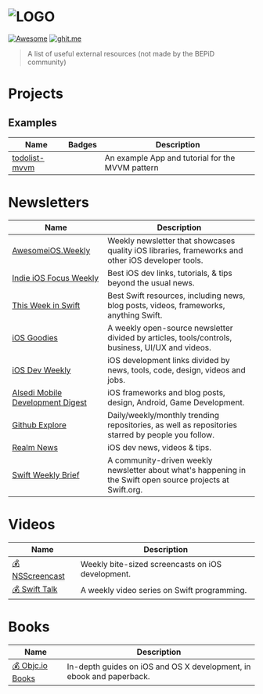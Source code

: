 ![LOGO](https://raw.githubusercontent.com/bepid-ifce/awesome-bepid/master/media/banner.png)
========================================
[![Awesome](https://cdn.rawgit.com/sindresorhus/awesome/d7305f38d29fed78fa85652e3a63e154dd8e8829/media/badge.svg)](https://github.com/sindresorhus/awesome)
[![ghit.me](https://ghit.me/badge.svg?repo=bepid-ifce/awesome-bepid)](https://ghit.me/repo/bepid-ifce/awesome-bepid)

> A list of useful external resources (not made by the BEPiD community)

# Projects
## Examples
Name | Badges | Description
-----|--------|------------
[todolist-mvvm](https://github.com/jalehman/todolist-mvvm) | | An example App and tutorial for the MVVM pattern


# Newsletters
Name | Description
-----|------------
[AwesomeiOS.Weekly](https://github.com/vsouza/awesome-ios#weve-launched-our-newsletter-) | Weekly newsletter that showcases quality iOS libraries, frameworks and other iOS developer tools.
[Indie iOS Focus Weekly](https://indieiosfocus.curated.co/) | Best iOS dev links, tutorials, & tips beyond the usual news.
[This Week in Swift](https://swiftnews.curated.co/) | Best Swift resources, including news, blog posts, videos, frameworks, anything Swift.
[iOS Goodies](http://ios-goodies.com/) | A weekly open-source newsletter divided by articles, tools/controls, business, UI/UX and videos.
[iOS Dev Weekly](https://iosdevweekly.com/) | iOS development links divided by news, tools, code, design, videos and jobs.
[Alsedi Mobile Development Digest](http://blog.alsedi.com/mobile-development-digest/) | iOS frameworks and blog posts, design, Android, Game Development.
[Github Explore](https://github.com/explore/subscribe) | Daily/weekly/monthly trending repositories, as well as repositories starred by people you follow.
[Realm News](https://realm.io/news/) | iOS dev news, videos & tips.
[Swift Weekly Brief](https://swiftweekly.github.io) | A community-driven weekly newsletter about what's happening in the Swift open source projects at Swift.org.


# Videos
Name | Description
-----|------------
[💰 NSScreencast](http://nsscreencast.com/episodes) | Weekly bite-sized screencasts on iOS development.
[💰 Swift Talk](https://talk.objc.io) | A weekly video series on Swift programming.

# Books
Name | Description
-----|------------
[💰 Objc.io Books](https://www.objc.io/books/) | In-depth guides on iOS and OS X development, in ebook and paperback.
